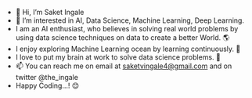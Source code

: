 - 👋 Hi, I’m Saket Ingale
- 👀 I’m interested in AI, Data Science, Machine Learning, Deep Learning.
- I am an AI enthusiast, who believes in solving real world problems by using data science techniques on data to create a better World. 🌎
- I enjoy exploring Machine Learning ocean by learning continuously. 🌊
- I love to put my brain at work to solve data science problems. 🧠
- 📫 You can reach me on email at saketvingale4@gmail.com and on twitter @the_ingale
- Happy Coding...! 😊

<!---
theingale/theingale is a ✨ special ✨ repository because its `README.md` (this file) appears on your GitHub profile.
You can click the Preview link to take a look at your changes.
--->
